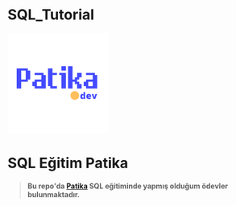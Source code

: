 # SQL_Tutorial

<img src="patika.png" alt="Resim Açıklaması" width="200" height="200">

 # SQL Eğitim Patika 
 

> #### Bu repo'da [Patika](https://academy.patika.dev/) SQL eğitiminde yapmış olduğum ödevler bulunmaktadır.

<br>
